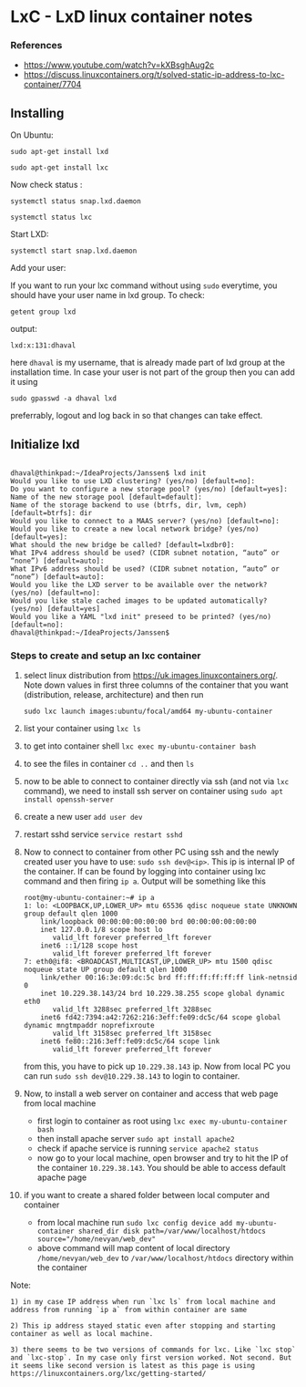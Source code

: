 # LxC - LxD linux container notes

### References
- https://www.youtube.com/watch?v=kXBsghAug2c
- https://discuss.linuxcontainers.org/t/solved-static-ip-address-to-lxc-container/7704

## Installing

On Ubuntu:

`sudo apt-get install lxd`

`sudo apt-get install lxc`

Now check status :

`systemctl status snap.lxd.daemon`

`systemctl status lxc`

Start LXD:

`systemctl start snap.lxd.daemon`

Add your user:

If you want to run your lxc command without using `sudo` everytime, you should
have your user name in lxd group. To check:

`getent group lxd`

output:

`lxd:x:131:dhaval`

here `dhaval` is my username, that is already made part of lxd group at the installation time.
In case your user is not part of the group then you can add it using 

`sudo gpasswd -a dhaval lxd`

preferrably, logout and log back in so that changes can take effect.

## Initialize lxd

```

dhaval@thinkpad:~/IdeaProjects/Janssen$ lxd init
Would you like to use LXD clustering? (yes/no) [default=no]: 
Do you want to configure a new storage pool? (yes/no) [default=yes]: 
Name of the new storage pool [default=default]: 
Name of the storage backend to use (btrfs, dir, lvm, ceph) [default=btrfs]: dir
Would you like to connect to a MAAS server? (yes/no) [default=no]: 
Would you like to create a new local network bridge? (yes/no) [default=yes]:         
What should the new bridge be called? [default=lxdbr0]: 
What IPv4 address should be used? (CIDR subnet notation, “auto” or “none”) [default=auto]: 
What IPv6 address should be used? (CIDR subnet notation, “auto” or “none”) [default=auto]: 
Would you like the LXD server to be available over the network? (yes/no) [default=no]: 
Would you like stale cached images to be updated automatically? (yes/no) [default=yes]     
Would you like a YAML "lxd init" preseed to be printed? (yes/no) [default=no]: 
dhaval@thinkpad:~/IdeaProjects/Janssen$ 

```

### Steps to create and setup an lxc container
1) select linux distribution from https://uk.images.linuxcontainers.org/. Note down values in first three columns of the container that you want (distribution, release, architecture) and then run 
    ```
    sudo lxc launch images:ubuntu/focal/amd64 my-ubuntu-container
    ```
2) list your container using `lxc ls`
3) to get into container shell `lxc exec my-ubuntu-container bash`
4) to see the files in container `cd ..` and then `ls`
5) now to be able to connect to container directly via ssh (and not via `lxc` command), we need to install ssh server on container using `sudo apt install openssh-server`
6) create a new user `add user dev`
7) restart sshd service `service restart sshd`
8) Now to connect to container from other PC using ssh and the newly created user you have to use: `sudo ssh dev@<ip>`. This ip is internal IP of the container. If can be found by logging into container using lxc command and then firing `ip a`. Output will be something like this
    ```
    root@my-ubuntu-container:~# ip a
    1: lo: <LOOPBACK,UP,LOWER_UP> mtu 65536 qdisc noqueue state UNKNOWN group default qlen 1000
        link/loopback 00:00:00:00:00:00 brd 00:00:00:00:00:00
        inet 127.0.0.1/8 scope host lo
           valid_lft forever preferred_lft forever
        inet6 ::1/128 scope host 
           valid_lft forever preferred_lft forever
    7: eth0@if8: <BROADCAST,MULTICAST,UP,LOWER_UP> mtu 1500 qdisc noqueue state UP group default qlen 1000
        link/ether 00:16:3e:09:dc:5c brd ff:ff:ff:ff:ff:ff link-netnsid 0
        inet 10.229.38.143/24 brd 10.229.38.255 scope global dynamic eth0
           valid_lft 3288sec preferred_lft 3288sec
        inet6 fd42:7394:a42:7262:216:3eff:fe09:dc5c/64 scope global dynamic mngtmpaddr noprefixroute 
           valid_lft 3158sec preferred_lft 3158sec
        inet6 fe80::216:3eff:fe09:dc5c/64 scope link 
           valid_lft forever preferred_lft forever
    ```
    from this, you have to pick up `10.229.38.143` ip. Now from local PC you can run `sudo ssh dev@10.229.38.143` to login to container.
9) Now, to install a web server on container and access that web page from local machine 
    - first login to container as root using `lxc exec my-ubuntu-container bash`
    - then install apache server `sudo apt install apache2`
    - check if apache service is running `service apache2 status`
    - now go to your local machine, open browser and try to hit the IP of the container `10.229.38.143`. You should be able to access default apache page

10) if you want to create a shared folder between local computer and container
    - from local machine run `sudo lxc config device add my-ubuntu-container shared_dir disk path=/var/www/localhost/htdocs source="/home/nevyan/web_dev"`
    - above command will map content of local directory `/home/nevyan/web_dev` to `/var/www/localhost/htdocs` directory within the container

Note: 

    1) in my case IP address when run `lxc ls` from local machine and address from running `ip a` from within container are same
    
    2) This ip address stayed static even after stopping and starting container as well as local machine.
    
    3) there seems to be two versions of commands for lxc. Like `lxc stop` and `lxc-stop`. In my case only first version worked. Not second. But it seems like second version is latest as this page is using https://linuxcontainers.org/lxc/getting-started/
